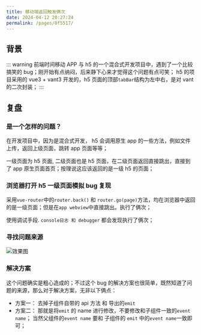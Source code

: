 ```yaml
---
title: 移动端返回触发俩次
date: 2024-04-12 20:27:24
permalink: /pages/0f5517/
---
```


<Badge text="项目Bug" type="error" vertical="middle"/>

## 背景

::: warning
前端时间移动 APP 与 h5 的一个混合式开发项目中，遇到了一个比较搞笑的 bug；刚开始有点纳闷，后来静下心来才觉得这个问题有点可笑；
h5 的项目采用的 vue3 + vant3 开发的，h5 页面的顶部`tabBar`结构为左中右，是对 vant 的二次封装；
:::

## 复盘

### **是一个怎样的问题？**

在开发项目中，因为是混合式开发， h5 会调用原生 app 的一些方法，例如文件上传，返回上级页面，跳转 app 页面等等；

一级页面为 h5 页面, 二级页面也是 h5 页面，在二级页面返回直接跳出，直接到了 app 原生页面首页；按理说这应该返回的是一级 h5 的页面；

### **浏览器打开 h5 一级页面模拟 bug 复现**

采用`vue-router`中的`router.back()` 和 `router.go(page)`方法，均在浏览器中返回的是一级页面；但是在`app webview`中直接跳出。执行了俩次；

使用调试手段. `console日志 和 debugger` 都会发现执行了俩次；

### **寻找问题来源**

![效果图](http://qiniu.wangxiaoze.wang/hexo-blog/vue-tabbar.svg)

### **解决方案**

这个问题确实是粗心造成的；不过这个 bug 的解决方案也很简单，既然知道了问题的来源，那么对于解决方案，无非以下俩点：

- 方案一： 去掉子组件自带的 api 方法 和 导出的`emit`
- 方案二： 那就是将`emit` 的 name 进行修改，不要修改和子组件一致的`event name`； 当然父组件的`event name` 要和 子组件的
  `emit` 中的`event name`一致即可；
